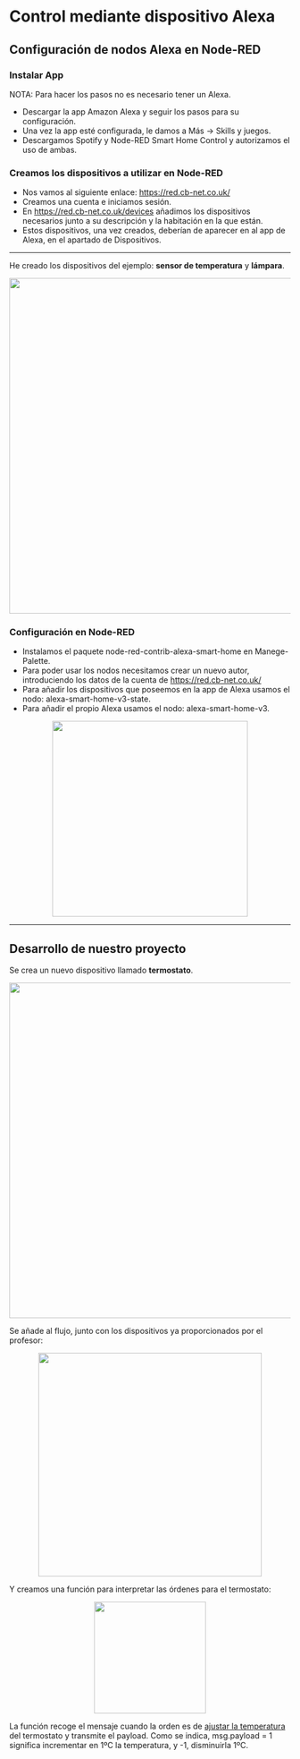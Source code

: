 # Control mediante dispositivo Alexa

## Configuración de nodos Alexa en Node-RED

### Instalar App
NOTA: Para hacer los pasos no es necesario tener un Alexa.
- Descargar la app Amazon Alexa y seguir los pasos para su configuración.
- Una vez la app esté configurada, le damos a Más -> Skills y juegos.
- Descargamos Spotify y Node-RED Smart Home Control y autorizamos el uso de ambas.
  
### Creamos los dispositivos a utilizar en Node-RED
- Nos vamos al siguiente enlace: https://red.cb-net.co.uk/
- Creamos una cuenta e iniciamos sesión.
- En https://red.cb-net.co.uk/devices añadimos los dispositivos necesarios junto a su descripción y la habitación en la que están.
- Estos dispositivos, una vez creados, deberían de aparecer en al app de Alexa, en el apartado de Dispositivos.
  
---

He creado los dispositivos del ejemplo: **sensor de temperatura** y **lámpara**.

<p align="center">
<img src="https://github.com/eromerol/Smart-Cube-ESP8266/assets/145780382/65444f5a-be8e-438e-a2de-b37bb27ba240" weight=300 height=600>

### Configuración en Node-RED
- Instalamos el paquete node-red-contrib-alexa-smart-home en Manege-Palette.
- Para poder usar los nodos necesitamos crear un nuevo autor, introduciendo los datos de la cuenta de https://red.cb-net.co.uk/
- Para añadir los dispositivos que poseemos en la app de Alexa usamos el nodo: alexa-smart-home-v3-state.
- Para añadir el propio Alexa usamos el nodo: alexa-smart-home-v3.

<p align="center">
<img src="https://github.com/eromerol/Smart-Cube-ESP8266/assets/124197400/1d11f738-f66b-44ba-9ae5-afb4abee3725" weight=150 height=350>

---

## Desarrollo de nuestro proyecto

Se crea un nuevo dispositivo llamado **termostato**.

<p align="center">
<img src="https://github.com/eromerol/Smart-Cube-ESP8266/assets/145780382/14bd6b27-a051-4727-9fc2-9346e3328a04" weight=300 height=600>

Se añade al flujo, junto con los dispositivos ya proporcionados por el profesor:

<p align="center">
<img src="https://github.com/eromerol/Smart-Cube-ESP8266/assets/145780382/252ee901-1288-41f3-9c31-75b449ccf106" weight=600 height=400>

Y creamos una función para interpretar las órdenes para el termostato:

<p align="center">
<img src="https://github.com/eromerol/Smart-Cube-ESP8266/assets/145780382/7682f6db-89b3-486a-894a-acfd57cab13b" weight=200 height=200>

La función recoge el mensaje cuando la orden es de [ajustar la temperatura](https://docs.cb-net.co.uk/en/development/node-outputs.html) del termostato y transmite el payload. Como se indica, msg.payload = 1 significa incrementar en 1ºC la temperatura, y -1, disminuirla 1ºC.
